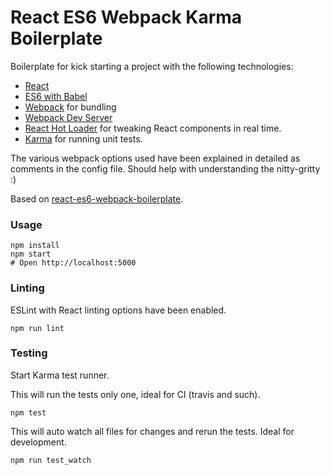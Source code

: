 # React ES6 Webpack Karma Boilerplate

Boilerplate for kick starting a project with the following technologies:
* [React](https://github.com/facebook/react)
* [ES6 with Babel](http://babeljs.io)
* [Webpack](http://webpack.github.io) for bundling
* [Webpack Dev Server](http://webpack.github.io/docs/webpack-dev-server.html)
* [React Hot Loader](http://gaearon.github.io/react-hot-loader/) for tweaking React components in real time.
* [Karma](http://karma-runner.github.io/0.13/index.html) for running unit tests.

The various webpack options used have been explained in detailed as comments in the config file. Should help with understanding the nitty-gritty :)

Based on [react-es6-webpack-boilerplate](https://github.com/vasanthk/react-es6-webpack-boilerplate).

### Usage

```
npm install
npm start
# Open http://localhost:5000
```

### Linting

ESLint with React linting options have been enabled.

```
npm run lint
```

### Testing

Start Karma test runner.

This will run the tests only one, ideal for CI (travis and such).
```
npm test
```

This will auto watch all files for changes and rerun the tests. Ideal for development.
```
npm run test_watch
```
